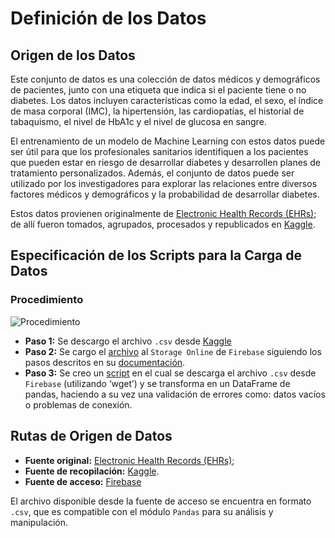 # Definición de los Datos

## Origen de los Datos

Este conjunto de datos es una colección de datos médicos y demográficos de pacientes, junto con una etiqueta que indica si el paciente tiene o no diabetes. Los datos incluyen características como la edad, el sexo, el índice de masa corporal (IMC), la hipertensión, las cardiopatías, el historial de tabaquismo, el nivel de HbA1c y el nivel de glucosa en sangre.

El entrenamiento de un modelo de Machine Learning con estos datos puede ser útil para que los profesionales sanitarios identifiquen a los pacientes que pueden estar en riesgo de desarrollar diabetes y desarrollen planes de tratamiento personalizados. Además, el conjunto de datos puede ser utilizado por los investigadores para explorar las relaciones entre diversos factores médicos y demográficos y la probabilidad de desarrollar diabetes.

Estos datos provienen originalmente de [Electronic Health Records (EHRs)](https://www.cms.gov/priorities/key-initiatives/e-health/records); de allí fueron tomados, agrupados, procesados y republicados en [Kaggle](https://www.kaggle.com/datasets/iammustafatz/diabetes-prediction-dataset).

## Especificación de los Scripts para la Carga de Datos

### Procedimiento

![Procedimiento](https://firebasestorage.googleapis.com/v0/b/personalwp-8822c.appspot.com/o/Captura%20de%20pantalla%202024-12-01%20213749.png?alt=media&token=5ec6eb64-81b5-4b88-a7f9-cb900239704a)

- **Paso 1:** Se descargo el archivo `.csv` desde [Kaggle](https://www.kaggle.com/datasets/iammustafatz/diabetes-prediction-dataset)
- **Paso 2:** Se cargo el [archivo](https://firebasestorage.googleapis.com/v0/b/personalwp-8822c.appspot.com/o/diabetes_prediction_dataset.csv?alt=media&token=4d70d154-c3d0-4fa0-a3aa-9b9972dd3b95) al `Storage Online` de `Firebase` siguiendo los pasos descritos en su [documentación](https://firebase.google.com/docs/storage/web/upload-files).
-  **Paso 3:** Se creo un [script](/scripts/data_acquisition/project_charter.ipynb) en el cual se descarga el archivo `.csv` desde `Firebase` (utilizando ‘wget’) y se transforma en un DataFrame de pandas, haciendo a su vez una validación de errores como: datos vacíos o problemas de conexión.

## Rutas de Origen de Datos

- **Fuente original:** [Electronic Health Records (EHRs)](https://www.cms.gov/priorities/key-initiatives/e-health/records);
- **Fuente de recopilación:** [Kaggle](https://www.kaggle.com/datasets/iammustafatz/diabetes-prediction-dataset).
- **Fuente de acceso:** [Firebase](https://firebasestorage.googleapis.com/v0/b/personalwp-8822c.appspot.com/o/diabetes_prediction_dataset.csv?alt=media&token=4d70d154-c3d0-4fa0-a3aa-9b9972dd3b95)

El archivo disponible desde la fuente de acceso se encuentra en formato `.csv`, que es compatible con el módulo `Pandas` para su análisis y manipulación.